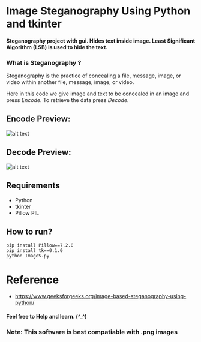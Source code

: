 # Image Steganography Using Python and tkinter
#### Steganography project with gui. Hides text inside image. Least Significant Algorithm (LSB) is used to hide the text.

###  What is Steganography ?
Steganography is the practice of concealing a file, message, image, or video within another file, message, image, or video.


Here in this code we give image and text to be concealed in an image and press *Encode*. To  retrieve the data press *Decode*.
## Encode Preview:
![alt text](https://github.com/Helium-He/Image-Steganography/raw/master/Image%20Steganography/raw/Encode.gif)
## Decode Preview:
![alt text](https://github.com/Helium-He/Image-Steganography/raw/master/Image%20Steganography/raw/Decode.gif)
 
 ## Requirements
 * Python
 * tkinter
 * Pillow PIL 

 ## How to run?
 ```
 pip install Pillow==7.2.0 
 pip install tk==0.1.0
 python ImageS.py
 ```

# Reference
* https://www.geeksforgeeks.org/image-based-steganography-using-python/

#### Feel free to Help and learn. (^_^)
### Note: This software is best compatiable with .png images 
